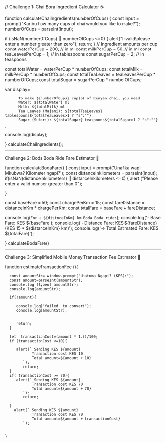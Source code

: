 // Challenge 1: Chai Bora Ingredient Calculator ☕


function calculateChaiIngredients(numberOfCups) {
const input = prompt("Karibu how many cups of chai would you like to make?");
numberOfCups = parseInt(input);

if (isNaN(numberOfCups) || numberOfCups <=0) {
  alert("Invalid!please enter a number greater than zero");
  return;
}
  // Ingredient amounts per cup
  const waterPerCup = 200; // in ml
  const milkPerCup = 50;   // in ml
  const teaLeavesPerCup = 1; // in tablespoons
  const sugarPerCup = 2;     // in teaspoons

 const totalWater = waterPerCup * numberOfCups;
  const totalMilk = milkPerCup * numberOfCups;
  const totalTeaLeaves = teaLeavesPerCup * numberOfCups;
  const totalSugar = sugarPerCup * numberOfCups;


  var display=
  `
  
          To make ${numberOfCups} cup(s) of Kenyan chai, you need 
          Water: ${totalWater} ml
          Milk: ${totalMilk} ml
          Tea Leaves (Majani): ${totalTeaLeaves} tablespoons${totalTeaLeaves>1 ? "s":""}
          Sugar (Sukari): ${totalSugar} teaspoons${totalSugar>1 ? "s":""} 
  
  `      
  console.log(display);
  


}
calculateChaiIngredients();

----------------------------------------------------------------------------------------------------------------------------------------------------------------------------------------------------------------


Challenge 2: Boda Boda Ride Fare Estimator 🛵


function calculateBodaFare() {
const input = prompt('Unafika wapi Mkubwa? Kilometer ngapi?');
const distanceinkilometers = parseInt(input);
if(isNaN(distanceInkilometers) || distanceInkilometers <=0) {
    alert ("Please enter a valid number greater than 0");
    
}

const baseFare = 50; 
const chargePerKm = 15;
const fareDistance = distanceInKm * chargePerKm;
const totalFare = baseFare + fareDistance;

console.log(`For a ${distnceInKm} km Boda Boda ride:`);
console.log('- Base Fare: KES ${baseFare');
console.log('- Distance Fare: KES ${fareDistance} (KES 15 * ${distanceInKm} km)');
console.log('=> Total Estimated Fare: KES ${totalFare}');


}
calculateBodaFare()

----------------------------------------------------------------------------------------------------------------------------------------------------------------------------------------------------------------


Challenge 3: Simplified Mobile Money Transaction Fee Estimator 📱



function estimateTransactionFee (){

      const amountStr= window.prompt("Unatuma Ngapi? (KES):");
      const amount=parseInt(amountStr);
      console.log (typeof amountStr);
      console.log(amountStr);

      if(!amount){

         console.log("failed  to convert");
         console.log(amountStr);


         return;
      }
        
      let  transactionCost=(amount * 1.5)/100;
      if (transactionCost <=10){

         alert(` Sending KES ${amount}
                Transaction cost KES 10
                Total amount=${amount + 10}
            `);
            return;
      }
      if( transactionCost >= 70){
         alert(` Sending KES ${amount}
                Transaction cost KES 70
                Total amount=${amount + 70}
            `);
            return;

      }
        alert(` Sending KES ${amount}
                Transaction cost KES 70
                Total amount=${amount + transactionCost}
            `);


    }



